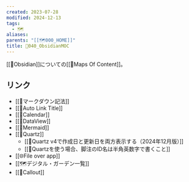 ```yaml
---
created: 2023-07-28
modified: 2024-12-13
tags:
  - 🗺️
aliases: 
parents: "[[🗺️000_HOME]]"
title: 💎040_ObsidianMOC
---
```

[[🧰Obsidian]]についての[[📝Maps Of Content]]。

## リンク 
- [[🧰マークダウン記法]]
- [[💎Auto Link Title]]
- [[💎Calendar]]
- [[💎DataView]]
- [[🧰Mermaid]]
- [[🧰Quartz]]
	- [[🦾Quartz v4で作成日と更新日を両方表示する（2024年12月版）]]
	- [[💎Quartzを使う場合、脚注のID名は半角英数字で書くこと]]
- [[🌐File over app]]
- [[🗺️デジタル・ガーデン一覧]]
- [[💎Callout]]